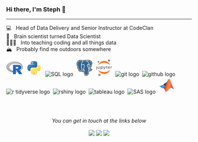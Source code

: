 ### Hi there, I'm Steph 👋

---

💻 &nbsp; Head of Data Delivery and Senior Instructor at CodeClan<br>
🧠 &nbsp; Brain scientist turned Data Scientist<br>
👩🏻‍🏫 &nbsp; Into teaching coding and all things data<br>
🏔 &nbsp; Probably find me outdoors somewhere<br>


<img src="https://github.com/devicons/devicon/blob/master/icons/r/r-original.svg" alt="R logo" width="45" height="45"/>&nbsp; <img src="https://github.com/devicons/devicon/blob/master/icons/python/python-original.svg" alt="python logo" width="45" height="45"/>&nbsp; <img src="https://github.com/stephanieboyle/data_icons/blob/master/icons/SQL/sql-file.svg" alt="SQL logo" width="45" height="45"/>&nbsp; <img src="https://github.com/devicons/devicon/blob/master/icons/postgresql/postgresql-original.svg" alt="postgres logo" width="45" height="45"/>&nbsp; <img src="https://github.com/devicons/devicon/blob/master/icons/jupyter/jupyter-original-wordmark.svg" alt="jupyter logo" width="45" height="45"/>&nbsp; <img src="https://github.com/stephanieboyle/data_icons/blob/master/icons/git/git-logo-small.png" alt="git logo" width="45" height="45"/>&nbsp; <img src="https://github.com/stephanieboyle/data_icons/blob/master/icons/github/octocat.png" alt="github logo" width="45" height="45"/>&nbsp; <img src="https://github.com/stephanieboyle/data_icons/blob/master/icons/r/tidyverse/tidyverse-logo.png" alt="r tidyverse logo" width="45" height="45"/>&nbsp; <img src="https://github.com/stephanieboyle/data_icons/blob/master/icons/r/rshiny/rshiny-logo.png" alt="rshiny logo" width="45" height="45"/>&nbsp; <img src="https://github.com/stephanieboyle/data_icons/blob/master/icons/tableau/tableau-logo.svg" alt="tableau logo" width="45" height="45"/>&nbsp; <img src="https://github.com/stephanieboyle/data_icons/blob/master/icons/SAS/sas-logo.svg" alt="SAS logo" width="45" height="45"/> &nbsp;<img src="https://github.com/devicons/devicon/blob/master/icons/matlab/matlab-original.svg" alt="matlab logo" width="45" height="45"/>
</center>

<br><br>

  <p align="center">
    <i>You can get in touch at the links below</i><br><br>
    <a href="https://twitter.com/_stephanieboyle" alt="Twitter logo"><img src="https://github.com/stephanieboyle/data_icons/blob/master/icons/social_icons/twitter-line-green.svg"></a>
    <a href="https://www.linkedin.com/in/stephanieboyle9/" alt="Linkedin-logo"><img src="https://github.com/stephanieboyle/data_icons/blob/master/icons/social_icons/linkedin-box-line.svg"></a>
    <a href="mailto:stephanie.boyle@codeclan.com" alt="Contact me"><img src="https://github.com/stephanieboyle/data_icons/blob/master/icons/social_icons/mail-line.svg"></a>
  </p>



